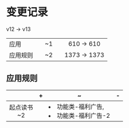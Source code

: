 # 变更记录

v12 -> v13

||||||
|-|:-:|:-:|:-:|:-:|
|应用||~1||610 -> 610|
|应用规则||~2||1373 -> 1373|

## 应用规则

||+|~|-|
|:-:|-|-|-|
|起点读书<br>~2||<li>功能类-福利广告,<li>功能类-福利广告-2||
